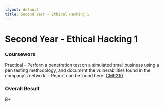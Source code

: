 ```yaml
---
layout: default
title: Second Year - Ethical Hacking 1 
---
```


# Second Year - Ethical Hacking 1 


### Coursework
Practical
    - Perform a penetration test on a simulated small business using a pen testing methodology, and document the vulnerabilities found in the company's network.
    - Report can be found here: [CMP210](2001642_Report.pdf)

### Overall Result 
B+
